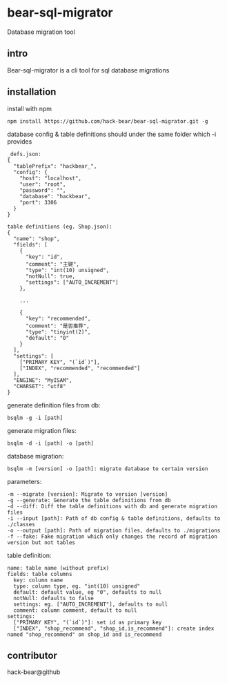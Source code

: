 # bear-sql-migrator

Database migration tool

## intro

Bear-sql-migrator is a cli tool for sql database migrations

## installation

install with npm

```
npm install https://github.com/hack-bear/bear-sql-migrator.git -g
```

database config & table definitions should under the same folder which -i provides
```
_defs.json:
{
  "tablePrefix": "hackbear_",
  "config": {
    "host": "localhost",
    "user": "root",
    "password": "",
    "database": "hackbear",
    "port": 3306
  }
}

table definitions (eg. Shop.json):
{
  "name": "shop",
  "fields": [
    {
      "key": "id",
      "comment": "主键",
      "type": "int(10) unsigned",
      "notNull": true,
      "settings": ["AUTO_INCREMENT"]
    },

    ...

    {
      "key": "recommended",
      "comment": "是否推荐",
      "type": "tinyint(2)",
      "default": "0"
    }
  ],
  "settings": [
    ["PRIMARY KEY", "(`id`)"],
    ["INDEX", "recommended", "recommended"]
  ],
  "ENGINE": "MyISAM",
  "CHARSET": "utf8"
}

```

generate definition files from db:
```
bsqlm -g -i [path]
```

generate migration files:
```
bsqlm -d -i [path] -o [path]
```

database migration:
```
bsqlm -m [version] -o [path]: migrate database to certain version
```

parameters:
```
-m --migrate [version]: Migrate to version [version]
-g --generate: Generate the table definitions from db
-d --diff: Diff the table definitions with db and generate migration files
-i --input [path]: Path of db config & table definitions, defaults to ./classes
-o --output [path]: Path of migration files, defaults to ./migrations
-f --fake: Fake migration which only changes the record of migration version but not tables
```

table definition:
```
name: table name (without prefix)
fields: table columns
  key: column name
  type: column type, eg. "int(10) unsigned"
  default: default value, eg "0", defaults to null
  notNull: defaults to false
  settings: eg. ["AUTO_INCREMENT"], defaults to null
  comment: column comment, default to null
settings: 
  ["PRIMARY KEY", "(`id`)"]: set id as primary key
  ["INDEX", "shop_recommend", "shop_id,is_recommend"]: create index named "shop_recommend" on shop_id and is_recommend
```

## contributor

hack-bear@github

